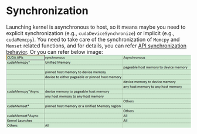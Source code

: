 # Synchronization  

Launching kernel is asynchronous to host, so it means maybe you need to explicit synchronization (e.g., `cudaDeviceSynchronize`) or implicit (e.g., `cudaMemcpy`). You need to take care of the synchronization of `Memcpy` and `Memset` related functions, and for details, you can refer [API synchronization behavior](http://docs.nvidia.com/cuda/cuda-runtime-api/api-sync-behavior.html). Or you can refer below image:  
![image](https://raw.githubusercontent.com/NanXiao/cuda-little-book/master/images/cuda-apis-synchronizaiton.jpg)